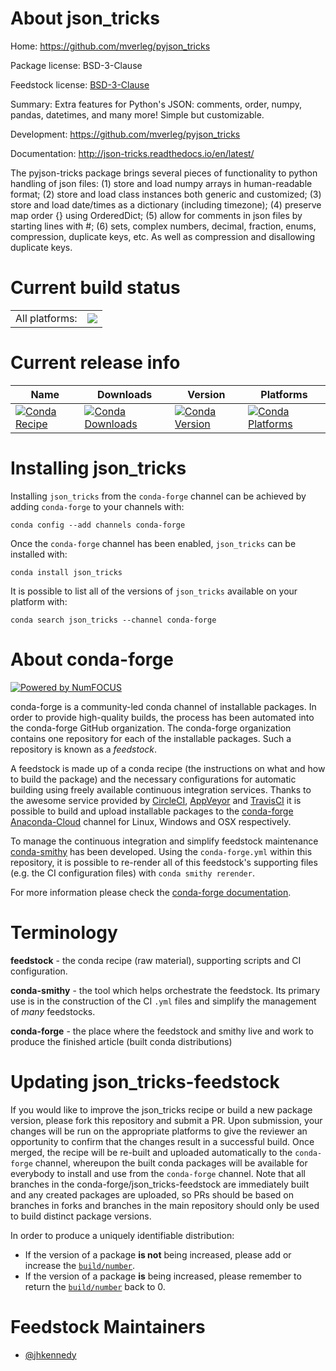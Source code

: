 About json_tricks
=================

Home: https://github.com/mverleg/pyjson_tricks

Package license: BSD-3-Clause

Feedstock license: [BSD-3-Clause](https://github.com/conda-forge/json_tricks-feedstock/blob/master/LICENSE.txt)

Summary: Extra features for Python's JSON: comments, order, numpy, pandas, datetimes, and many more! Simple but customizable.

Development: https://github.com/mverleg/pyjson_tricks

Documentation: http://json-tricks.readthedocs.io/en/latest/

The pyjson-tricks package brings several pieces of functionality to python handling of json files:
(1) store and load numpy arrays in human-readable format;
(2) store and load class instances both generic and customized;
(3) store and load date/times as a dictionary (including timezone);
(4) preserve map order {} using OrderedDict;
(5) allow for comments in json files by starting lines with #;
(6) sets, complex numbers, decimal, fraction, enums, compression, duplicate keys, etc.
As well as compression and disallowing duplicate keys.


Current build status
====================


<table><tr><td>All platforms:</td>
    <td>
      <a href="https://dev.azure.com/conda-forge/feedstock-builds/_build/latest?definitionId=3016&branchName=master">
        <img src="https://dev.azure.com/conda-forge/feedstock-builds/_apis/build/status/json_tricks-feedstock?branchName=master">
      </a>
    </td>
  </tr>
</table>

Current release info
====================

| Name | Downloads | Version | Platforms |
| --- | --- | --- | --- |
| [![Conda Recipe](https://img.shields.io/badge/recipe-json_tricks-green.svg)](https://anaconda.org/conda-forge/json_tricks) | [![Conda Downloads](https://img.shields.io/conda/dn/conda-forge/json_tricks.svg)](https://anaconda.org/conda-forge/json_tricks) | [![Conda Version](https://img.shields.io/conda/vn/conda-forge/json_tricks.svg)](https://anaconda.org/conda-forge/json_tricks) | [![Conda Platforms](https://img.shields.io/conda/pn/conda-forge/json_tricks.svg)](https://anaconda.org/conda-forge/json_tricks) |

Installing json_tricks
======================

Installing `json_tricks` from the `conda-forge` channel can be achieved by adding `conda-forge` to your channels with:

```
conda config --add channels conda-forge
```

Once the `conda-forge` channel has been enabled, `json_tricks` can be installed with:

```
conda install json_tricks
```

It is possible to list all of the versions of `json_tricks` available on your platform with:

```
conda search json_tricks --channel conda-forge
```


About conda-forge
=================

[![Powered by NumFOCUS](https://img.shields.io/badge/powered%20by-NumFOCUS-orange.svg?style=flat&colorA=E1523D&colorB=007D8A)](http://numfocus.org)

conda-forge is a community-led conda channel of installable packages.
In order to provide high-quality builds, the process has been automated into the
conda-forge GitHub organization. The conda-forge organization contains one repository
for each of the installable packages. Such a repository is known as a *feedstock*.

A feedstock is made up of a conda recipe (the instructions on what and how to build
the package) and the necessary configurations for automatic building using freely
available continuous integration services. Thanks to the awesome service provided by
[CircleCI](https://circleci.com/), [AppVeyor](https://www.appveyor.com/)
and [TravisCI](https://travis-ci.com/) it is possible to build and upload installable
packages to the [conda-forge](https://anaconda.org/conda-forge)
[Anaconda-Cloud](https://anaconda.org/) channel for Linux, Windows and OSX respectively.

To manage the continuous integration and simplify feedstock maintenance
[conda-smithy](https://github.com/conda-forge/conda-smithy) has been developed.
Using the ``conda-forge.yml`` within this repository, it is possible to re-render all of
this feedstock's supporting files (e.g. the CI configuration files) with ``conda smithy rerender``.

For more information please check the [conda-forge documentation](https://conda-forge.org/docs/).

Terminology
===========

**feedstock** - the conda recipe (raw material), supporting scripts and CI configuration.

**conda-smithy** - the tool which helps orchestrate the feedstock.
                   Its primary use is in the construction of the CI ``.yml`` files
                   and simplify the management of *many* feedstocks.

**conda-forge** - the place where the feedstock and smithy live and work to
                  produce the finished article (built conda distributions)


Updating json_tricks-feedstock
==============================

If you would like to improve the json_tricks recipe or build a new
package version, please fork this repository and submit a PR. Upon submission,
your changes will be run on the appropriate platforms to give the reviewer an
opportunity to confirm that the changes result in a successful build. Once
merged, the recipe will be re-built and uploaded automatically to the
`conda-forge` channel, whereupon the built conda packages will be available for
everybody to install and use from the `conda-forge` channel.
Note that all branches in the conda-forge/json_tricks-feedstock are
immediately built and any created packages are uploaded, so PRs should be based
on branches in forks and branches in the main repository should only be used to
build distinct package versions.

In order to produce a uniquely identifiable distribution:
 * If the version of a package **is not** being increased, please add or increase
   the [``build/number``](https://conda.io/docs/user-guide/tasks/build-packages/define-metadata.html#build-number-and-string).
 * If the version of a package **is** being increased, please remember to return
   the [``build/number``](https://conda.io/docs/user-guide/tasks/build-packages/define-metadata.html#build-number-and-string)
   back to 0.

Feedstock Maintainers
=====================

* [@jhkennedy](https://github.com/jhkennedy/)

